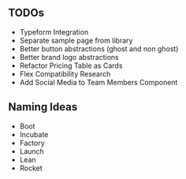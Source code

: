 ## TODOs

- Typeform Integration
- Separate sample page from library
- Better button abstractions (ghost and non ghost)
- Better brand logo abstractions
- Refactor Pricing Table as Cards
- Flex Compatibility Research
- Add Social Media to Team Members Component

## Naming Ideas

- Boot
- Incubate
- Factory
- Launch
- Lean
- Rocket